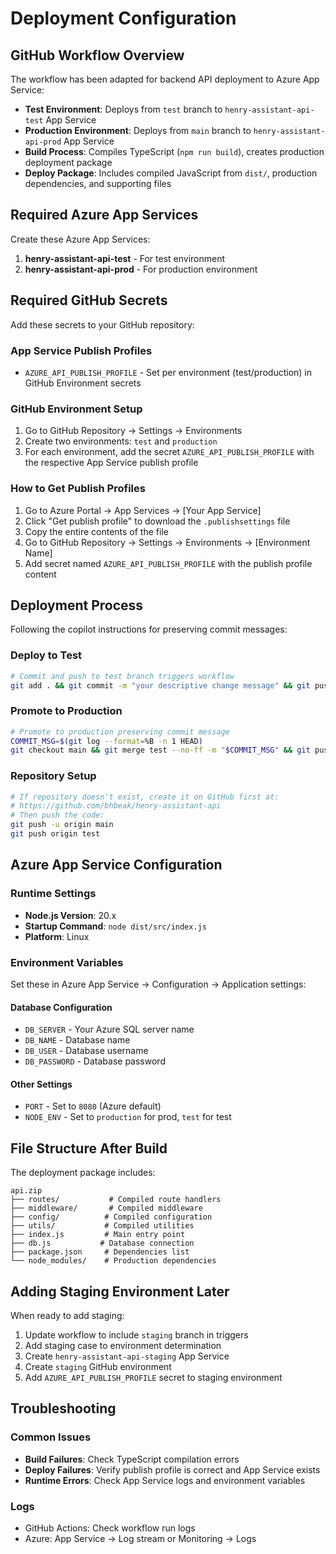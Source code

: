 # Deployment Configuration

## GitHub Workflow Overview

The workflow has been adapted for backend API deployment to Azure App Service:

- **Test Environment**: Deploys from `test` branch to `henry-assistant-api-test` App Service
- **Production Environment**: Deploys from `main` branch to `henry-assistant-api-prod` App Service
- **Build Process**: Compiles TypeScript (`npm run build`), creates production deployment package
- **Deploy Package**: Includes compiled JavaScript from `dist/`, production dependencies, and supporting files

## Required Azure App Services

Create these Azure App Services:
1. **henry-assistant-api-test** - For test environment
2. **henry-assistant-api-prod** - For production environment

## Required GitHub Secrets

Add these secrets to your GitHub repository:

### App Service Publish Profiles
- `AZURE_API_PUBLISH_PROFILE` - Set per environment (test/production) in GitHub Environment secrets

### GitHub Environment Setup
1. Go to GitHub Repository → Settings → Environments
2. Create two environments: `test` and `production`
3. For each environment, add the secret `AZURE_API_PUBLISH_PROFILE` with the respective App Service publish profile

### How to Get Publish Profiles
1. Go to Azure Portal → App Services → [Your App Service]
2. Click "Get publish profile" to download the `.publishsettings` file
3. Copy the entire contents of the file
4. Go to GitHub Repository → Settings → Environments → [Environment Name]
5. Add secret named `AZURE_API_PUBLISH_PROFILE` with the publish profile content

## Deployment Process

Following the copilot instructions for preserving commit messages:

### Deploy to Test
```bash
# Commit and push to test branch triggers workflow
git add . && git commit -m "your descriptive change message" && git push origin test
```

### Promote to Production
```bash
# Promote to production preserving commit message
COMMIT_MSG=$(git log --format=%B -n 1 HEAD)
git checkout main && git merge test --no-ff -m "$COMMIT_MSG" && git push origin main && git checkout test
```

### Repository Setup
```bash
# If repository doesn't exist, create it on GitHub first at:
# https://github.com/bhbeak/henry-assistant-api
# Then push the code:
git push -u origin main
git push origin test
```

## Azure App Service Configuration

### Runtime Settings
- **Node.js Version**: 20.x
- **Startup Command**: `node dist/src/index.js`
- **Platform**: Linux

### Environment Variables
Set these in Azure App Service → Configuration → Application settings:

#### Database Configuration
- `DB_SERVER` - Your Azure SQL server name
- `DB_NAME` - Database name  
- `DB_USER` - Database username
- `DB_PASSWORD` - Database password

#### Other Settings
- `PORT` - Set to `8080` (Azure default)
- `NODE_ENV` - Set to `production` for prod, `test` for test

## File Structure After Build

The deployment package includes:
```
api.zip
├── routes/           # Compiled route handlers
├── middleware/       # Compiled middleware
├── config/          # Compiled configuration
├── utils/           # Compiled utilities  
├── index.js         # Main entry point
├── db.js           # Database connection
├── package.json     # Dependencies list
└── node_modules/    # Production dependencies
```

## Adding Staging Environment Later

When ready to add staging:
1. Update workflow to include `staging` branch in triggers
2. Add staging case to environment determination
3. Create `henry-assistant-api-staging` App Service
4. Create `staging` GitHub environment
5. Add `AZURE_API_PUBLISH_PROFILE` secret to staging environment

## Troubleshooting

### Common Issues
- **Build Failures**: Check TypeScript compilation errors
- **Deploy Failures**: Verify publish profile is correct and App Service exists
- **Runtime Errors**: Check App Service logs and environment variables

### Logs
- GitHub Actions: Check workflow run logs
- Azure: App Service → Log stream or Monitoring → Logs
